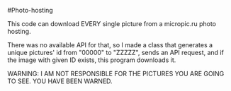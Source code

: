 #Photo-hosting

This code can download EVERY single picture from a micropic.ru photo hosting.

There was no available API for that, so I made a class that generates a unique pictures' id from "00000" to "ZZZZZ", sends an API request, and if the image with given ID exists, this program downloads it.


WARNING: I AM NOT RESPONSIBLE FOR THE PICTURES YOU ARE GOING TO SEE. YOU HAVE BEEN WARNED.
